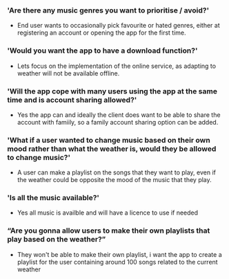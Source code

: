 ### 'Are there any music genres you want to prioritise / avoid?'
- End user wants to occasionally pick favourite or hated genres, either at registering an account or opening the app for the first time. <br>
### 'Would you want the app to have a download function?'
- Lets focus on the implementation of the online service, as adapting to weather will not be available offline. <br>

### 'Will the app cope with many users using the app at the same time and is account sharing allowed?'
- Yes the app can and ideally the client does want to be able to share the account with famiily, so a family account sharing option can be added.

### 'What if a user wanted to change music based on their own mood rather than what the weather is, would they be allowed to change music?'
 - A user can make a playlist on the songs that they want to play, even if the weather could be opposite the mood of the music that they play. <br>


 ### 'Is all the music available?'
- Yes all music is availble and will have a licence to use if needed 

### “Are you gonna allow users to make their own playlists that play based on the weather?”

- They won't be able to make their own playlist, i want the app to create a playlist for the user containing around 100 songs related to the current weather
